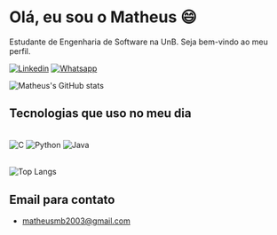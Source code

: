 # Olá, eu sou o Matheus 😄

Estudante de Engenharia de Software na UnB. Seja bem-vindo ao meu perfil.

[![Linkedin](https://img.shields.io/badge/LinkedIn-0077B5?style=for-the-badge&logo=linkedin&logoColor=white)](https://www.linkedin.com/in/matheus-de-mello/)
[![Whatsapp](https://img.shields.io/badge/WhatsApp-25D366?style=for-the-badge&logo=whatsapp&logoColor=white)](https://wa.me/556185304655?text=Ol%C3%A1%2C%20gostaria%20de%20falar%20com%20voc%C3%AA)

![Matheus's GitHub stats](https://github-readme-stats.vercel.app/api?username=matheusbmello&show_icons=true&theme=gruvbox)

## Tecnologias que uso no meu dia
<div style="display: inline_block"><br/>
<img align="center" alt ="C" src="https://img.shields.io/badge/C-00599C?style=for-the-badge&logo=c&logoColor=white">
    <img align="center" alt ="Python" src="https://img.shields.io/badge/Python-3776AB?style=for-the-badge&logo=python&logoColor=white">
    <img align="center" alt ="Java" src="https://img.shields.io/badge/Java-ED8B00?style=for-the-badge&logo=openjdk&logoColor=white">
</div><br/>

![Top Langs](https://github-readme-stats.vercel.app/api/top-langs/?username=matheusbmello&hide_progress=demo)

## Email para contato
- matheusmb2003@gmail.com



